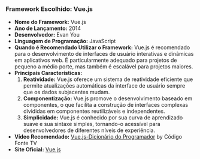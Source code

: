 ### Framework Escolhido: Vue.js

- **Nome do Framework:** Vue.js
- **Ano de Lançamento:** 2014
- **Desenvolvedor:** Evan You
- **Linguagem de Programação:** JavaScript
- **Quando é Recomendado Utilizar o Framework:** Vue.js é recomendado para o desenvolvimento de interfaces de usuário interativas e dinâmicas em aplicativos web. É particularmente adequado para projetos de pequeno a médio porte, mas também é escalável para projetos maiores.
- **Principais Características:**
  1. **Reatividade:** Vue.js oferece um sistema de reatividade eficiente que permite atualizações automáticas da interface de usuário sempre que os dados subjacentes mudam.
  2. **Componentização:** Vue.js promove o desenvolvimento baseado em componentes, o que facilita a construção de interfaces complexas divididas em componentes reutilizáveis e independentes.
  3. **Simplicidade:** Vue.js é conhecido por sua curva de aprendizado suave e sua sintaxe simples, tornando-o acessível para desenvolvedores de diferentes níveis de experiência.
- **Vídeo Recomendado:** [Vue.js-Dicionário do Programador](https://youtu.be/bEl6yN3vd-U?si=i1Oe5BYRY_oab_RA) by Código Fonte TV
- **Site Oficial:** [Vue.js](https://vuejs.org/)
